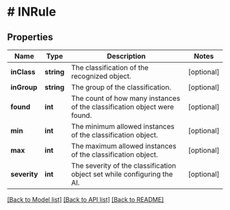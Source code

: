 # # INRule

## Properties

Name | Type | Description | Notes
------------ | ------------- | ------------- | -------------
**inClass** | **string** | The classification of the recognized object. | [optional]
**inGroup** | **string** | The group of the classification. | [optional]
**found** | **int** | The count of how many instances of the classification object were found. | [optional]
**min** | **int** | The minimum allowed instances of the classification object. | [optional]
**max** | **int** | The maximum allowed instances of the classification object. | [optional]
**severity** | **int** | The severity of the classification object set while configuring the AI. | [optional]

[[Back to Model list]](../../README.md#models) [[Back to API list]](../../README.md#endpoints) [[Back to README]](../../README.md)
